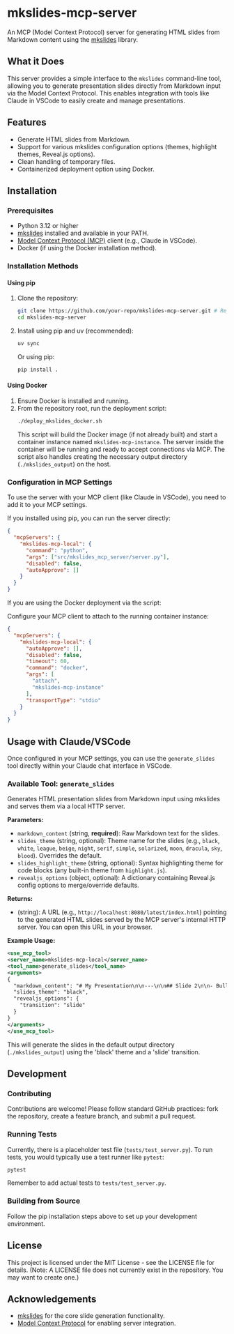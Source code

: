 # mkslides-mcp-server

An MCP (Model Context Protocol) server for generating HTML slides from Markdown content using the [mkslides](https://github.com/saoudrizwan/mkslides) library.

## What it Does

This server provides a simple interface to the `mkslides` command-line tool, allowing you to generate presentation slides directly from Markdown input via the Model Context Protocol. This enables integration with tools like Claude in VSCode to easily create and manage presentations.

## Features

*   Generate HTML slides from Markdown.
*   Support for various mkslides configuration options (themes, highlight themes, Reveal.js options).
*   Clean handling of temporary files.
*   Containerized deployment option using Docker.

## Installation

### Prerequisites

*   Python 3.12 or higher
*   [mkslides](https://github.com/saoudrizwan/mkslides) installed and available in your PATH.
*   [Model Context Protocol (MCP)](https://github.com/modelcontextprotocol/mcp) client (e.g., Claude in VSCode).
*   Docker (if using the Docker installation method).

### Installation Methods

#### Using pip

1.  Clone the repository:
    ```bash
    git clone https://github.com/your-repo/mkslides-mcp-server.git # Replace with actual repo URL
    cd mkslides-mcp-server
    ```
2.  Install using pip and uv (recommended):
    ```bash
    uv sync
    ```
    Or using pip:
    ```bash
    pip install .
    ```

#### Using Docker

1.  Ensure Docker is installed and running.
2.  From the repository root, run the deployment script:
    ```bash
    ./deploy_mkslides_docker.sh
    ```
    This script will build the Docker image (if not already built) and start a container instance named `mkslides-mcp-instance`. The server inside the container will be running and ready to accept connections via MCP. The script also handles creating the necessary output directory (`./mkslides_output`) on the host.

### Configuration in MCP Settings

To use the server with your MCP client (like Claude in VSCode), you need to add it to your MCP settings.

If you installed using pip, you can run the server directly:

```json
{
  "mcpServers": {
    "mkslides-mcp-local": {
      "command": "python",
      "args": ["src/mkslides_mcp_server/server.py"],
      "disabled": false,
      "autoApprove": []
    }
  }
}
```

If you are using the Docker deployment via the script:

Configure your MCP client to attach to the running container instance:

```json
{
  "mcpServers": {
    "mkslides-mcp-local": {
      "autoApprove": [],
      "disabled": false,
      "timeout": 60,
      "command": "docker",
      "args": [
        "attach",
        "mkslides-mcp-instance"
      ],
      "transportType": "stdio"
    }
  }
}
```

## Usage with Claude/VSCode

Once configured in your MCP settings, you can use the `generate_slides` tool directly within your Claude chat interface in VSCode.

### Available Tool: `generate_slides`

Generates HTML presentation slides from Markdown input using mkslides and serves them via a local HTTP server.

**Parameters:**

*   `markdown_content` (string, **required**): Raw Markdown text for the slides.
*   `slides_theme` (string, optional): Theme name for the slides (e.g., `black`, `white`, `league`, `beige`, `night`, `serif`, `simple`, `solarized`, `moon`, `dracula`, `sky`, `blood`). Overrides the default.
*   `slides_highlight_theme` (string, optional): Syntax highlighting theme for code blocks (any built-in theme from `highlight.js`).
*   `revealjs_options` (object, optional): A dictionary containing Reveal.js config options to merge/override defaults.

**Returns:**

*   (string): A URL (e.g., `http://localhost:8080/latest/index.html`) pointing to the generated HTML slides served by the MCP server's internal HTTP server. You can open this URL in your browser.

**Example Usage:**

```xml
<use_mcp_tool>
<server_name>mkslides-mcp-local</server_name>
<tool_name>generate_slides</tool_name>
<arguments>
{
  "markdown_content": "# My Presentation\n\n---\n\n## Slide 2\n\n- Bullet 1\n- Bullet 2",
  "slides_theme": "black",
  "revealjs_options": {
    "transition": "slide"
  }
}
</arguments>
</use_mcp_tool>
```

This will generate the slides in the default output directory (`./mkslides_output`) using the 'black' theme and a 'slide' transition.

## Development

### Contributing

Contributions are welcome! Please follow standard GitHub practices: fork the repository, create a feature branch, and submit a pull request.

### Running Tests

Currently, there is a placeholder test file (`tests/test_server.py`). To run tests, you would typically use a test runner like `pytest`:

```bash
pytest
```
Remember to add actual tests to `tests/test_server.py`.

### Building from Source

Follow the pip installation steps above to set up your development environment.

## License

This project is licensed under the MIT License - see the LICENSE file for details. (Note: A LICENSE file does not currently exist in the repository. You may want to create one.)

## Acknowledgements

*   [mkslides](https://github.com/saoudrizwan/mkslides) for the core slide generation functionality.
*   [Model Context Protocol](https://github.com/modelcontextprotocol/mcp) for enabling server integration.
